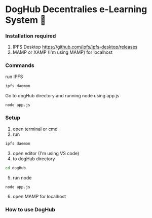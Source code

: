 # DogHub Decentralies e-Learning System :tada:

### Installation required 
1. IPFS Desktop https://github.com/ipfs/ipfs-desktop/releases
2. MAMP or XAMP (I'm using MAMP) for localhost


### Commands

run IPFS
```bash
ipfs daemon 
```
Go to dogHub directory and running node using app.js
```bash
node app.js
```
### Setup
1. open terminal or cmd
2. run 
```bash
ipfs daemon 
```
3. open editor (I'm using VS code)
4. to dogHub directory
```bash
cd dogHub 
```
5. run node
```bash
node app.js 
```
6. open MAMP for localhost

### How to use DogHub

